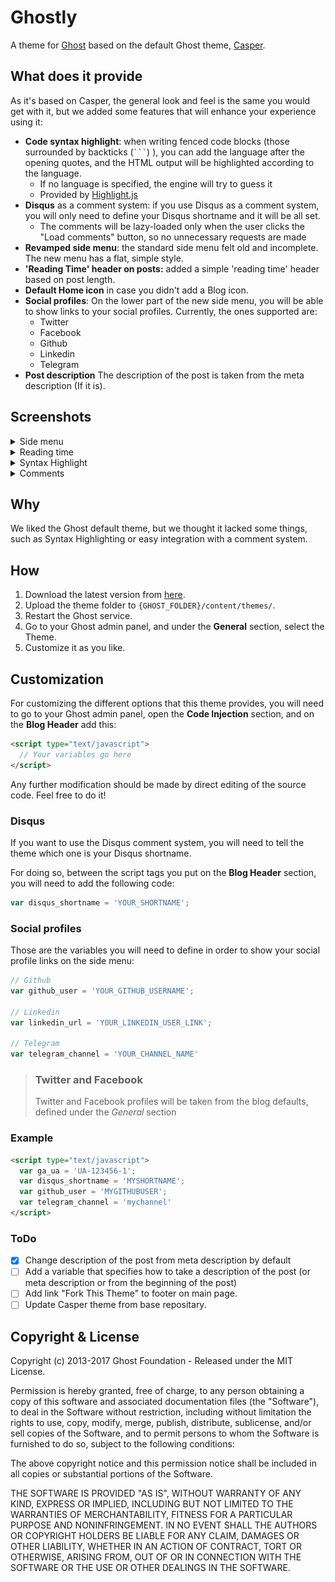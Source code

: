 # Ghostly

A theme for [Ghost](http://github.com/tryghost/ghost/) based on the default Ghost theme, [Casper](https://github.com/TryGhost/Casper).

## What does it provide

As it's based on Casper, the general look and feel is the same you would get with it, but we added some features that will enhance your experience using it:

* **Code syntax highlight**: when writing fenced code blocks (those surrounded by backticks (`` ``` ``) ), you can add the language after the opening quotes, and the HTML output will be highlighted according to the language.
  * If no language is specified, the engine will try to guess it
  * Provided by [Highlight.js](https://highlightjs.org/)
* **Disqus** as a comment system: if you use Disqus as a comment system, you will only need to define your Disqus shortname and it will be all set.
  * The comments will be lazy-loaded only when the user clicks the "Load comments" button, so no unnecessary requests are made
* **Revamped side menu**: the standard side menu felt old and incomplete. The new menu has a flat, simple style.
* **'Reading Time' header on posts:** added a simple 'reading time' header based on post length.
* **Default Home icon** in case you didn't add a Blog icon.
* **Social profiles**: On the lower part of the new side menu, you will be able to show links to your social profiles. Currently, the ones supported are:
  * Twitter
  * Facebook
  * Github
  * Linkedin
  * Telegram
* **Post description** The description of the post is taken from the meta description (If it is).

## Screenshots

<details>
<summary>Side menu</summary>

![Side Menu](assets/screenshots/side_menu_screen.png?raw=true "Side menu")

</details>
<details>
<summary>Reading time</summary>

![Reading time](assets/screenshots/read_time_screen.png?raw=true "Reading time")

</details>
<details>
<summary>Syntax Highlight</summary>

![Syntax Highlight](assets/screenshots/syntax_highlight_screen.png?raw=true "Syntax Highlight")

</details>
<details>
<summary>Comments</summary>

![Comments](assets/screenshots/comment_screen.png?raw=true "Comment")

</details>




## Why

We liked the Ghost default theme, but we thought it lacked some things, such as Syntax Highlighting or easy integration with a comment system.

## How

1. Download the latest version from [here](https://github.com/Arasthel/Ghostly/archive/master.zip).
1. Upload the theme folder to `{GHOST_FOLDER}/content/themes/`.
1. Restart the Ghost service.
1. Go to your Ghost admin panel, and under the **General** section, select the Theme.
1. Customize it as you like.

## Customization

For customizing the different options that this theme provides, you will need to go to your Ghost admin panel, open the **Code Injection** section, and on the **Blog Header** add this:

```html
<script type="text/javascript">
  // Your variables go here
</script>
```

Any further modification should be made by direct editing of the source code. Feel free to do it!

### Disqus

If you want to use the Disqus comment system, you will need to tell the theme which one is your Disqus shortname.

For doing so, between the script tags you put on the **Blog Header** section, you will need to add the following code:

```javascript
var disqus_shortname = 'YOUR_SHORTNAME';
```

### Social profiles

Those are the variables you will need to define in order to show your social profile links on the side menu:

```javascript
// Github
var github_user = 'YOUR_GITHUB_USERNAME';

// Linkedin
var linkedin_url = 'YOUR_LINKEDIN_USER_LINK';

// Telegram
var telegram_channel = 'YOUR_CHANNEL_NAME'
```

> ### Twitter and Facebook
> Twitter and Facebook profiles will be taken from the blog defaults, defined under the *General* section

### Example

```html
<script type="text/javascript">
  var ga_ua = 'UA-123456-1';
  var disqus_shortname = 'MYSHORTNAME';
  var github_user = 'MYGITHUBUSER';
  var telegram_channel = 'mychannel'
</script>
```

### ToDo

- [x] Change description of the post from meta description by default
- [ ] Add a variable that specifies how to take a description of the post (or meta description or from the beginning of the post)
- [ ] Add link "Fork This Theme" to footer on main page.
- [ ] Update Casper theme from base repositary.

## Copyright & License

Copyright (c) 2013-2017 Ghost Foundation - Released under the MIT License.

Permission is hereby granted, free of charge, to any person obtaining a copy of this software and associated documentation files (the "Software"), to deal in the Software without restriction, including without limitation the rights to use, copy, modify, merge, publish, distribute, sublicense, and/or sell copies of the Software, and to permit persons to whom the Software is furnished to do so, subject to the following conditions:

The above copyright notice and this permission notice shall be included in all copies or substantial portions of the Software.

THE SOFTWARE IS PROVIDED "AS IS", WITHOUT WARRANTY OF ANY KIND, EXPRESS OR IMPLIED, INCLUDING BUT NOT LIMITED TO THE WARRANTIES OF MERCHANTABILITY, FITNESS FOR A PARTICULAR PURPOSE AND
NONINFRINGEMENT. IN NO EVENT SHALL THE AUTHORS OR COPYRIGHT HOLDERS BE LIABLE FOR ANY CLAIM, DAMAGES OR OTHER LIABILITY, WHETHER IN AN ACTION OF CONTRACT, TORT OR OTHERWISE, ARISING FROM, OUT OF OR IN CONNECTION WITH THE SOFTWARE OR THE USE OR OTHER DEALINGS IN THE SOFTWARE.

